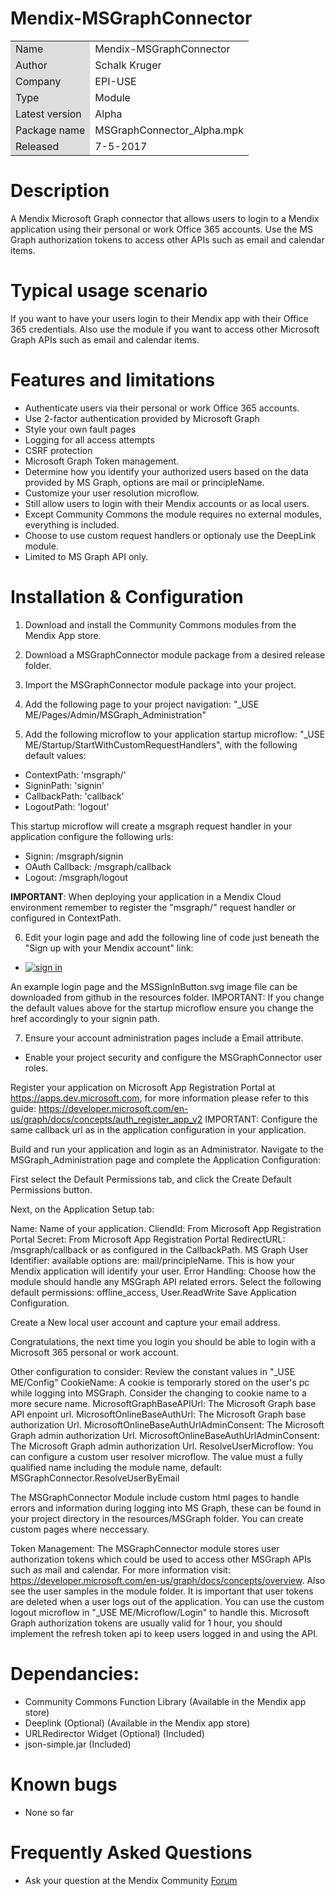 # Mendix-MSGraphConnector

<table>
<tr> 
    <td bgcolor="#DDD"> Name</td><td>Mendix-MSGraphConnector</td>
</tr>
<tr> 
    <td bgcolor="#DDD"> Author</td><td>Schalk Kruger</td>
</tr>
<tr> 
    <td bgcolor="#DDD"> Company</td><td>EPI-USE</td>
</tr>
<tr> 
    <td bgcolor="#DDD"> Type</td><td>Module</td>
</tr>
<tr> 
    <td bgcolor="#DDD"> Latest version</td><td>Alpha</td>
</tr>
<tr> 
    <td bgcolor="#DDD"> Package name</td><td>MSGraphConnector_Alpha.mpk</td>
</tr>
<tr> 
    <td bgcolor="#DDD"> Released</td><td>7-5-2017</td>
</tr>
</table>

# Description
A Mendix Microsoft Graph connector that allows users to login to a Mendix application using their personal or work Office 365 accounts. Use the MS Graph authorization tokens to access other APIs such as email and calendar items.

# Typical usage scenario
If you want to have your users login to their Mendix app with their Office 365 credentials. Also use the module if you want to access other Microsoft Graph APIs such as email and calendar items.

# Features and limitations

* Authenticate users via their personal or work Office 365 accounts.
* Use 2-factor authentication provided by Microsoft Graph
* Style your own fault pages
* Logging for all access attempts
* CSRF protection
* Microsoft Graph Token management.
* Determine how you identify your authorized users based on the data provided by MS Graph, options are mail or principleName.</li>
* Customize your user resolution microflow.
* Still allow users to login with their Mendix accounts or as local users.
* Except Community Commons the module requires no external modules, everything is included.
* Choose to use custom request handlers or optionaly use the DeepLink module.
* Limited to MS Graph API only.

# Installation & Configuration

1. Download and install the Community Commons modules from the Mendix App store.
2. Download a MSGraphConnector module package from a desired release folder.
3. Import the MSGraphConnector module package into your project.
4. Add the following page to your project navigation: "_USE ME/Pages/Admin/MSGraph_Administration"

5. Add the following microflow to your application startup microflow: "_USE ME/Startup/StartWithCustomRequestHandlers", with the following default values:
* ContextPath: 'msgraph/'
* SigninPath: 'signin'
* CallbackPath: 'callback'
* LogoutPath: 'logout'

This startup microflow will create a msgraph request handler in your application configure the following urls:
* Signin: <YourApplicationURI>/msgraph/signin</li>
* OAuth Callback: <YourApplicationURI>/msgraph/callback</li>
* Logout: <YourApplicationURI>/msgraph/logout</li>

<b>IMPORTANT</b>: When deploying your application in a Mendix Cloud environment remember to register the "msgraph/" request handler or configured in ContextPath.

6. Edit your login page and add the following line of code just beneath the "Sign up with your Mendix account" link:

* <a id="ssoButton" href="msgraph/signin" class="login-sso-button btn btn-default" style="margin-top: 20px;"><img id="ms-signin-button" alt="sign in" src="./MSSignInButton.svg" class=""></a>

An example login page and the MSSignInButton.svg image file can be downloaded from github in the resources folder.
IMPORTANT: If you change the default values above for the startup microflow ensure you change the href accordingly to your signin path.

7. Ensure your account administration pages include a Email attribute.
* Enable your project security and configure the MSGraphConnector user roles.

Register your application on  Microsoft App Registration Portal at https://apps.dev.microsoft.com, for more information please refer to this guide: https://developer.microsoft.com/en-us/graph/docs/concepts/auth_register_app_v2
IMPORTANT: Configure the same callback url as in the application configuration in your application.

Build and run your application and login as an Administrator.
Navigate to the MSGraph_Administration page and complete the Application Configuration:

First select the Default Permissions tab, and click the Create Default Permissions button.

Next, on the Application Setup tab:

Name: Name of your application.
CliendId: From Microsoft App Registration Portal
Secret: From Microsoft App Registration Portal
RedirectURL: <your application url>/msgraph/callback or as configured in the CallbackPath.
MS Graph User Identifier: available options are: mail/principleName. This is how your Mendix application will identify your user.
Error Handling: Choose how the module should handle any MSGraph API related errors.
Select the following default permissions: offline_access, User.ReadWrite
Save Application Configuration.

Create a New local user account and capture your email address.

Congratulations, the next time you login you should be able to login with a Microsoft 365 personal or work account.

Other configuration to consider:
Review the constant values in "_USE ME/Config"
CookieName: A cookie is temporarly stored on the user's pc while logging into MSGraph. Consider the changing to cookie name to a more secure name.
MicrosoftGraphBaseAPIUrl: The Microsoft Graph base API enpoint url.
MicrosoftOnlineBaseAuthUrl: The Microsoft Graph base authorization Url.
MicrosoftOnlineBaseAuthUrlAdminConsent: The Microsoft Graph admin authorization Url.
MicrosoftOnlineBaseAuthUrlAdminConsent: The Microsoft Graph admin authorization Url.
ResolveUserMicroflow: You can configure a custom user resolver microflow. The value must a fully qualified name including the module name, default: MSGraphConnector.ResolveUserByEmail

The MSGraphConnector Module include custom html pages to handle errors and information during logging into MS Graph, these can be found in your project directory in the resources/MSGraph folder. You can create custom pages where neccessary.

Token Management:
The MSGraphConnector module stores user authorization tokens which could be used to access other MSGraph APIs such as mail and calendar. For more information visit: https://developer.microsoft.com/en-us/graph/docs/concepts/overview. Also see the user samples in the module folder. 
It is important that user tokens are deleted when a user logs out of the application. You can use the custom logout microflow in "_USE ME/Microflow/Login" to handle this.
Microsoft Graph authorization tokens are usually valid for 1 hour, you should implement the refresh token api to keep users logged in and using the API.

# Dependancies:
* Community Commons Function Library (Available in the Mendix app store)
* Deeplink (Optional) (Available in the Mendix app store)
* URLRedirector Widget (Optional) (Included)
* json-simple.jar (Included)

# Known bugs
* None so far

# Frequently Asked Questions
* Ask your question at the Mendix Community <a href="https://mxforum.mendix.com/" target="_blank">Forum</a>





